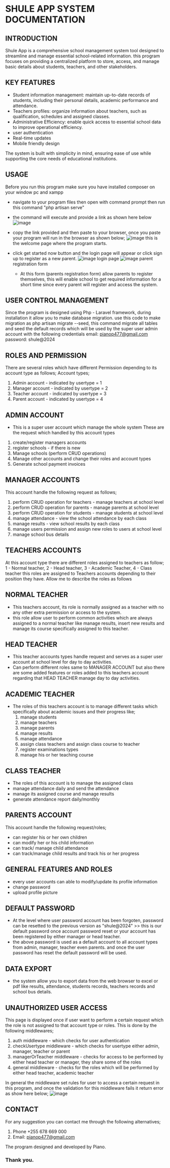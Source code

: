 # SHULE APP SYSTEM DOCUMENTATION

## INTRODUCTION
Shule App is a comprehensive school management system tool designed to streamline and manage essential school-related information. this program focuses on providing a centralized platform to store, access, and manage basic details about students, teachers, and other stakeholders.

## KEY FEATURES
- Student information management: maintain up-to-date records of students, including their personal details, academic performance and attendance.
- Teachers profiles: organize information about teachers, such as qualification, schedules and assigned classes.
- Administrative Efficiency: enable quick access to essential school data to improve operational efficiency.
- user authentication
- Real-time updates
- Mobile friendly design

The system is built with simplicity in mind, ensuring ease of use while supporting the core needs of educational institutions.

## USAGE
Before you run this program make sure you have installed composer on your window pc and xampp
- navigate to your program files then open with command prompt then run this command "php artisan serve"
- the command will execute and provide a link as shown here below
  ![image](https://github.com/user-attachments/assets/7daea91d-ef3f-433c-9c82-98c1dd7a55ff)
- copy the link provided and then paste to your browser, once you paste your program will run in the browser as shown below;
![image](https://github.com/user-attachments/assets/bef3e37b-c7a7-44a4-aac6-78688f16507f)
this is the welcome page where the program starts.

- click get started now button and the login page will appear or click sign up to register as a new parent.
  ![image](https://github.com/user-attachments/assets/c9ece1e5-2089-4d56-b1c5-fda147dd185d)
  login page
  ![image](https://github.com/user-attachments/assets/a9539ae4-fbb8-4fc2-b127-9f77e90b33bc)
  parent registration form
  - At this form (parents registration form) allow parents to register themselves, this will enable school to get required information for a short time since every parent will register and access the system.
 
## USER CONTROL MANAGEMENT
Since the program is designed using Php - Laravel framework, during installation it allow you to make database migration. use this code to make migration as php artisan migrate --seed, this command migrate all tables and seed the default records which will be used by the super user admin account with the following credentials
email: pianop477@gmail.com
password: shule@2024

## ROLES AND PERMISSION
There are several roles which have different Permission depending to its account type as follows;
Account types;
1. Admin account - indicated by usertype = 1
2. Manager account - indicated by usertype = 2
3. Teacher account - indicated by usertype = 3
4. Parent account - indicated by usertype = 4

## ADMIN ACCOUNT
- This is a super user account which manage the whole system
These are the request which handled by this account types
1. create/register managers accounts
2. register schools - if there is new
3. Manage schools (perform CRUD operations)
4. Manage other accounts and change their roles and account types
5. Generate school payment invoices

## MANAGER ACCOUNTS
This account handle the following request as follows;
1. perform CRUD operation for teachers - manage teachers at school level
2. perform CRUD operation for parents - manage parents at school level
3. perform CRUD operation for students - manage students at school level
4. manage attendance - view the school attendance by each class
5. manage results - view school results by each class
6. manage users permission and assign new roles to users at school level
7. manage school bus details

## TEACHERS ACCOUNTS
At this account type there are different roles assigned to teachers as follow;
1 - Normal teacher, 2 -  Head teacher, 3 - Academic Teacher, 4 - Class teacher
this roles are assigned to Teachers accounts depending to their position they have. Allow me to describe the roles as follows

## NORMAL TEACHER
- This teachers account, its role is normally assigned as a teacher with no any other extra permission or access to the system.
- this role allow user to perform common activities which are always assigned to a normal teacher like manage results, insert new results and manage its course specifically assigned to this teacher.

## HEAD TEACHER
- This teacher accounts types handle request and serves as a super user account at school level for day to day activities.
- Can perform different roles same to MANAGER ACCOUNT but also there are some added features or roles added to this teachers account regarding that HEAD TEACHER manage day to day activities.

## ACADEMIC TEACHER
- The roles of this teachers account is to manage different tasks which specifically about academic issues and their progress like;
  1. manage students
  2. manage teachers
  3. manage parents
  4. manage results
  5. manage attendance
  6. assign class teachers and assign class course to teacher
  7. register examinations types
  8. manage his or her teaching course
 
## CLASS TEACHER
- The roles of this account is to manage the assigned class
- manage attendance daily and send the attendance
- manage its assigned course and manage results
- generate attendance report daily/monthly


## PARENTS ACCOUNT
This account handle the following request/roles;
- can register his or her own children
- can modify her or his child information
- can track/ manage child attendance
- can track/manage child results and track his or her progress

## GENERAL FEATURES AND ROLES
- every user accounts can able to modify/update its profile information
- change password
- upload profile picture

## DEFAULT PASSWORD 
- At the level where user password account has been forgoten, password can be resetted to the previous version as "shule@2024" >> this is our default password once account password reset or your account has been registered by either manager or head teacher.
- the above password is used as a default account to all account types from admin, manager, teacher even parents. and once the user password has reset the default password will be used.

## DATA EXPORT
- the system allow you to export data from the web browser to excel or pdf like results, attendance, students records, teachers records and school bus details.

## UNAUTHORIZED USER ACCESS
This page is displayed once if user want to perform a certain request which the role is not assigned to that account type or roles. This is done by the following middlewares;
1. auth middleware - which checks for user authentication
2. checkUsertype middleware - which checks for usertype either admin, manager, teacher or parent
3. managerOrTeacher middleware - checks for access to be performed by either head teacher or manager, they share some of the roles
4. general middleware - checks for the roles which will be performed by either head teacher, academic teacher

In general the middleware set rules for user to access a certain request in this program, and once the validation for this middleware fails it return error as show here below;
![image](https://github.com/user-attachments/assets/d47c94c5-860c-45cc-881b-d0ad2015ad4e)

## CONTACT
For any suggestion you can contact me through the following alternatives;
1. Phone +255 678 669 000
2. Email: pianop477@gmail.com

The program designed and developed by Piano.
### Thank you.



